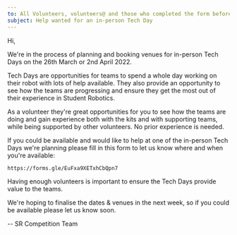 ```yaml
---
to: All Volunteers, volunteers@ and those who completed the form before
subject: Help wanted for an in-person Tech Day
---
```


Hi,

We're in the process of planning and booking venues for in-person Tech Days on
the 26th March or 2nd April 2022.

Tech Days are opportunities for teams to spend a whole day working on their
robot with lots of help available. They also provide an opportunity to see how
the teams are progressing and ensure they get the most out of their experience
in Student Robotics.

As a volunteer they're great opportunities for you to see how the teams are
doing and gain experience both with the kits and with supporting teams, while
being supported by other volunteers. No prior experience is needed.

If you could be available and would like to help at one of the in-person Tech
Days we're planning please fill in this form to let us know where and when
you're available:

    https://forms.gle/EuFxa9XETxhCbQpn7

Having enough volunteers is important to ensure the Tech Days provide value to
the teams.

We're hoping to finalise the dates & venues in the next week, so if you could be
available please let us know soon.

-- SR Competition Team
